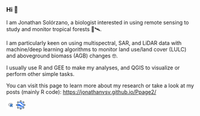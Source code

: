 ### Hi 👋

I am Jonathan Solórzano, a biologist interested in using remote sensing to study and monitor tropical forests 🌳🛰️. 

I am particularly keen on using multispectral, SAR, and LiDAR data with machine/deep learning algorithms to monitor land use/land cover (LULC) and aboveground biomass (AGB) changes 🤓.

I usually use R and GEE to make my analyses, and QGIS to visualize or perform other simple tasks.

You can visit this page to learn more about my research or take a look at my posts (mainly R code): https://jonathanvsv.github.io/Ppage2/

<code><img height="25" alt="GEE" src="https://github.com/JonathanVSV/JonathanVSV/blob/main/imgs/r.png"></code>
<code><img height="25" alt="R" src="https://github.com/JonathanVSV/JonathanVSV/blob/main/imgs/GEE.png"></code>
